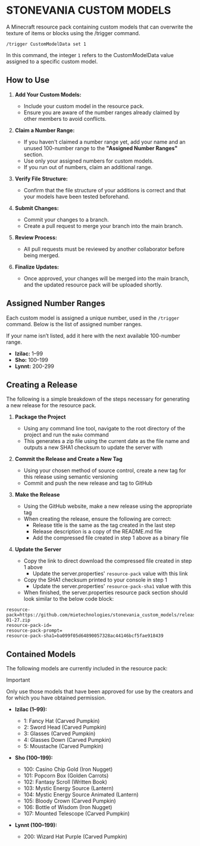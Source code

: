 
# STONEVANIA CUSTOM MODELS

A Minecraft resource pack containing custom models that can overwrite the texture of items or blocks using the /trigger command.
```mcfunction
/trigger CustomModelData set 1 
```
In this command, the integer ```1``` refers to the CustomModelData value assigned to a specific custom model.



## How to Use

1. **Add Your Custom Models:**
   - Include your custom model in the resource pack.
   - Ensure you are aware of the number ranges already claimed by other members to avoid conflicts.

2. **Claim a Number Range:**
   - If you haven't claimed a number range yet, add your name and an unused 100-number range to the **"Assigned Number Ranges"** section.
   - Use only your assigned numbers for custom models.
   - If you run out of numbers, claim an additional range.

3. **Verify File Structure:**
   - Confirm that the file structure of your additions is correct and that your models have been tested beforehand.

4. **Submit Changes:**
   - Commit your changes to a branch.
   - Create a pull request to merge your branch into the main branch.

5. **Review Process:**
   - All pull requests must be reviewed by another collaborator before being merged.

6. **Finalize Updates:**
   - Once approved, your changes will be merged into the main branch, and the updated resource pack will be uploaded shortly.

## Assigned Number Ranges

Each custom model is assigned a unique number, used in the `/trigger` command. Below is the list of assigned number ranges.

If your name isn’t listed, add it here with the next available 100-number range.

- **Izilac:** 1–99
- **Sho:** 100–199
- **Lynnt:** 200-299


## Creating a Release
The following is a simple breakdown of the steps necessary for generating a new release for the resource pack.

1. **Package the Project** 
   - Using any command line tool, navigate to the root directory of the project and run the `make` command
   - This generates a zip file using the current date as the file name and outputs a new SHA1 checksum to update the server with

2. **Commit the Release and Create a New Tag**
   - Using your chosen method of source control, create a new tag for this release using semantic versioning
   - Commit and push the new release and tag to GitHub

3. **Make the Release**
   - Using the GitHub website, make a new release using the appropriate tag
   - When creating the release, ensure the following are correct:
     - Release title is the same as the tag created in the last step
	 - Release description is a copy of the README.md file
	 - Add the compressed file created in step 1 above as a binary file

4. **Update the Server**
   - Copy the link to direct download the compressed file created in step 1 above
     - Update the server.properties' `resource-pack` value with this link
   - Copy the SHA1 checksum printed to your console in step 1
     - Update the server.properties' `resource-pack-sha1` value with this
   - When finished, the server.properties resource pack section should look similar to the below code block:
```properties
resource-pack=https://github.com/mietechnologies/stonevania_custom_models/releases/download/1.0.1/2025-01-27.zip
resource-pack-id=
resource-pack-prompt=
resource-pack-sha1=ba099f05d64890057328ac44146bcf5fae918439
```


## Contained Models

The following models are currently included in the resource pack:

> [!IMPORTANT]  
> Only use those models that have been approved for use by the creators and for which you have obtained permission.

- **Izilac (1–99):**  
  - 1: Fancy Hat (Carved Pumpkin)
  - 2: Sword Head (Carved Pumpkin)
  - 3: Glasses (Carved Pumpkin)
  - 4: Glasses Down (Carved Pumpkin)
  - 5: Moustache (Carved Pumpkin)

- **Sho (100–199):**  
  - 100: Casino Chip Gold (Iron Nugget)
  - 101: Popcorn Box (Golden Carrots)
  - 102: Fantasy Scroll (Written Book)
  - 103: Mystic Energy Source (Lantern)
  - 104: Mystic Energy Source Animated (Lantern)
  - 105: Bloody Crown (Carved Pumpkin)
  - 106: Bottle of Wisdom (Iron Nugget)
  - 107: Mounted Telescope (Carved Pumpkin)

- **Lynnt (100–199):**  
  - 200: Wizard Hat Purple (Carved Pumpkin)